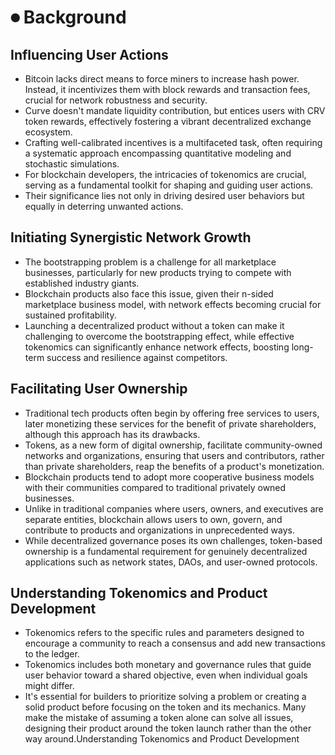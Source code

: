 # ⏺ Background

## Influencing User Actions

* Bitcoin lacks direct means to force miners to increase hash power. Instead, it incentivizes them with block rewards and transaction fees, crucial for network robustness and security.
* Curve doesn't mandate liquidity contribution, but entices users with CRV token rewards, effectively fostering a vibrant decentralized exchange ecosystem.
* Crafting well-calibrated incentives is a multifaceted task, often requiring a systematic approach encompassing quantitative modeling and stochastic simulations.
* For blockchain developers, the intricacies of tokenomics are crucial, serving as a fundamental toolkit for shaping and guiding user actions.
* Their significance lies not only in driving desired user behaviors but equally in deterring unwanted actions.

## Initiating Synergistic Network Growth

* The bootstrapping problem is a challenge for all marketplace businesses, particularly for new products trying to compete with established industry giants.
* Blockchain products also face this issue, given their n-sided marketplace business model, with network effects becoming crucial for sustained profitability.
* Launching a decentralized product without a token can make it challenging to overcome the bootstrapping effect, while effective tokenomics can significantly enhance network effects, boosting long-term success and resilience against competitors.

## Facilitating User Ownership

* Traditional tech products often begin by offering free services to users, later monetizing these services for the benefit of private shareholders, although this approach has its drawbacks.
* Tokens, as a new form of digital ownership, facilitate community-owned networks and organizations, ensuring that users and contributors, rather than private shareholders, reap the benefits of a product's monetization.
* Blockchain products tend to adopt more cooperative business models with their communities compared to traditional privately owned businesses.
* Unlike in traditional companies where users, owners, and executives are separate entities, blockchain allows users to own, govern, and contribute to products and organizations in unprecedented ways.
* While decentralized governance poses its own challenges, token-based ownership is a fundamental requirement for genuinely decentralized applications such as network states, DAOs, and user-owned protocols.

## Understanding Tokenomics and Product Development

* Tokenomics refers to the specific rules and parameters designed to encourage a community to reach a consensus and add new transactions to the ledger.
* Tokenomics includes both monetary and governance rules that guide user behavior toward a shared objective, even when individual goals might differ.
* It's essential for builders to prioritize solving a problem or creating a solid product before focusing on the token and its mechanics. Many make the mistake of assuming a token alone can solve all issues, designing their product around the token launch rather than the other way around.Understanding Tokenomics and Product Development

